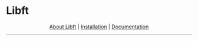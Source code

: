# Libft

<p align="center">
  <a href="">About Libft</a> | 
  <a href="">Installation</a> | 
  <a href="./doc">Documentation</a>
</p>

---
